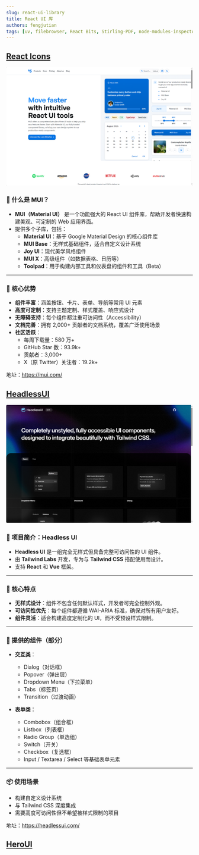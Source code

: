```yaml
---
slug: react-ui-library
title: React UI 库
authors: fengjutian
tags: [uv, filebrowser, React Bits, Stirling-PDF, node-modules-inspectorx]
---
```


## [React Icons](https://mui.com/)
![alt text](./static/mui.png)


### 🌟 什么是 MUI？
- **MUI（Material UI）** 是一个功能强大的 React UI 组件库，帮助开发者快速构建美观、可定制的 Web 应用界面。
- 提供多个子库，包括：
  - **Material UI**：基于 Google Material Design 的核心组件库
  - **MUI Base**：无样式基础组件，适合自定义设计系统
  - **Joy UI**：现代美学风格组件
  - **MUI X**：高级组件（如数据表格、日历等）
  - **Toolpad**：用于构建内部工具和仪表盘的组件和工具（Beta）

---

### 🚀 核心优势
- **组件丰富**：涵盖按钮、卡片、表单、导航等常用 UI 元素
- **高度可定制**：支持主题定制、样式覆盖、响应式设计
- **无障碍支持**：每个组件都注重可访问性（Accessibility）
- **文档完善**：拥有 2,000+ 贡献者的文档系统，覆盖广泛使用场景
- **社区活跃**：
  - 每周下载量：580 万+
  - GitHub Star 数：93.9k+
  - 贡献者：3,000+
  - X（原 Twitter）关注者：19.2k+


地址：https://mui.com/


## [HeadlessUI](https://headlessui.com/)

![alt text](./static/headlessui.png)


### 🧩 项目简介：Headless UI
- **Headless UI** 是一组完全无样式但具备完整可访问性的 UI 组件。
- 由 **Tailwind Labs** 开发，专为与 **Tailwind CSS** 搭配使用而设计。
- 支持 **React** 和 **Vue** 框架。

---

### 🎯 核心特点
- **无样式设计**：组件不包含任何默认样式，开发者可完全控制外观。
- **可访问性优先**：每个组件都遵循 WAI-ARIA 标准，确保对所有用户友好。
- **组件灵活**：适合构建高度定制化的 UI，而不受预设样式限制。

---

### 🧱 提供的组件（部分）
- **交互类**：
  - Dialog（对话框）
  - Popover（弹出层）
  - Dropdown Menu（下拉菜单）
  - Tabs（标签页）
  - Transition（过渡动画）

- **表单类**：
  - Combobox（组合框）
  - Listbox（列表框）
  - Radio Group（单选组）
  - Switch（开关）
  - Checkbox（复选框）
  - Input / Textarea / Select 等基础表单元素

---

### 📦 使用场景
- 构建自定义设计系统
- 与 Tailwind CSS 深度集成
- 需要高度可访问性但不希望被样式限制的项目

地址：https://headlessui.com/

## [HeroUI](https://www.heroui.com/)
